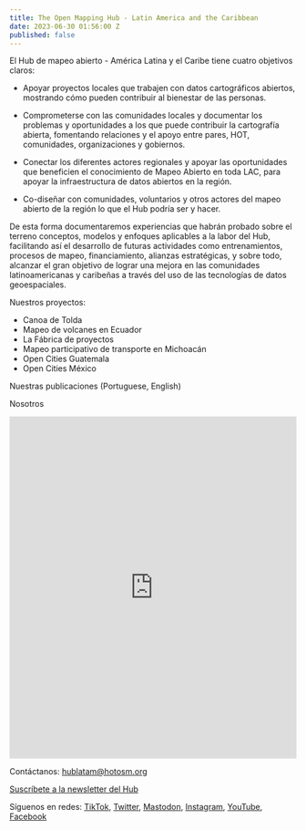 ```yaml
---
title: The Open Mapping Hub - Latin America and the Caribbean
date: 2023-06-30 01:56:00 Z
published: false
---
```


El Hub de mapeo abierto - América Latina y el Caribe tiene cuatro objetivos claros: 

* Apoyar proyectos locales que trabajen con datos cartográficos abiertos, mostrando cómo pueden contribuir al bienestar de las personas.

* Comprometerse con las comunidades locales y documentar los problemas y oportunidades a los que puede contribuir la cartografía abierta, fomentando relaciones y el apoyo entre pares, HOT, comunidades, organizaciones y gobiernos.

* Conectar los diferentes actores regionales y apoyar las oportunidades que beneficien el conocimiento de Mapeo Abierto en toda LAC, para apoyar la infraestructura de datos abiertos en la región.

* Co-diseñar con comunidades, voluntarios y otros actores del mapeo abierto de la región lo que el Hub podría ser y hacer.

De esta forma documentaremos experiencias que habrán probado sobre el terreno conceptos, modelos y enfoques aplicables a la labor del Hub, facilitando así el desarrollo de futuras actividades como entrenamientos, procesos de mapeo, financiamiento, alianzas estratégicas, y sobre todo, alcanzar el gran objetivo de lograr una mejora en las comunidades latinoamericanas y caribeñas a través del uso de las tecnologías de datos geoespaciales.

Nuestros proyectos: 
* Canoa de Tolda
* Mapeo de volcanes en Ecuador
* La Fábrica de proyectos
* Mapeo participativo de transporte en Michoacán
* Open Cities Guatemala
* Open Cities México

Nuestras publicaciones (Portuguese, English)

Nosotros 
<iframe src="https://uploads.knightlab.com/storymapjs/e120c697c1124821d49174a85168e18d/equipo-alfa-del-hub-de-mapeo-abierto-de-america-latina/index.html" frameborder="0" width="100%" height="600"></iframe>
 

Contáctanos: [hublatam@hotosm.org ](mailto:hublatam@hotosm.org)

[Suscríbete a la newsletter del Hub ](https://hotosm.us9.list-manage.com/subscribe?u=5191e27b207136970f2a9ec1b&id=b7275458c5)

Síguenos en redes: [TikTok](https://www.tiktok.com/@mapeoabierto_la?lang=es), [Twitter](https://twitter.com/mapeoabierto_la), [Mastodon](https://mapstodon.space/@mapeoabierto_la), [Instagram](https://www.instagram.com/mapeoabierto_la/), [YouTube](https://www.youtube.com/channel/UCTH6Z_QODJ4NmmBmubS68VA), [Facebook](https://www.facebook.com/Mapeo-abierto-Am%C3%A9rica-Latina-102804808622456/)